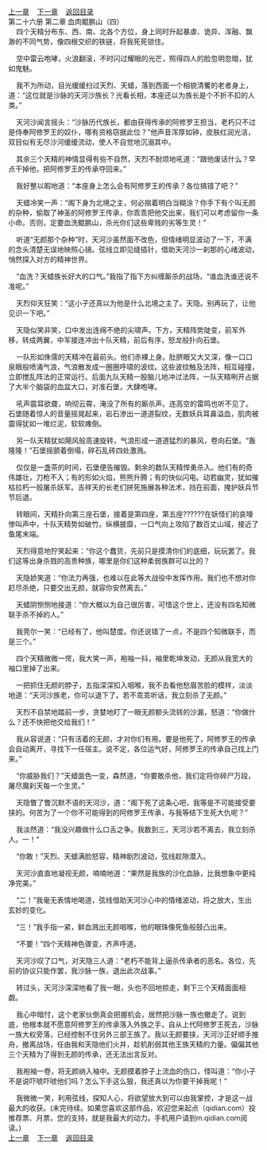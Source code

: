 
[上一章](https://github.com/xiaominghe2014/spider_book/blob/master/book/知北游/第397章.md)&nbsp;&nbsp;&nbsp;&nbsp;[下一章](https://github.com/xiaominghe2014/spider_book/blob/master/book/知北游/第399章.md)&nbsp;&nbsp;&nbsp;&nbsp;[返回目录](https://github.com/xiaominghe2014/spider_book/blob/master/book/知北游/README.md)
<br /> 第二十六册 第二章 血肉鲲鹏山（四）<br />
        四个天精分布东、西、南、北各个方位，身上同时升起暴虐、诡异、浑融、飘渺的不同气势，像四根交织的铁链，将我死死锁住。

    空中雷云咆哮，火浪翻滚，不时闪过耀眼的光芒，照得四人的脸忽明忽暗，犹如鬼魅。

    我不为所动，目光缓缓扫过天烈、天蜡，落到西面一个相貌清矍的老者身上，道：“这位就是沙脉的天河沙族长？光看长相，本座还以为族长是个不折不扣的人类。”

    天河沙闻言摇头：“沙脉历代族长，都由获得传承的阿修罗王担当，老朽只不过是侍奉阿修罗王的奴仆，哪有资格窃据此位？”他声音浑厚如钟，皮肤红润光洁，双目似有无尽沙河缓缓流动，使人不自觉地沉溺其中。

    其余三个天精的神情显得有些不自然，天烈不耐烦地吼道：“跟他废话什么？早点干掉他，把阿修罗王的传承夺回来。”

    我好整以暇地道：“本座身上怎么会有阿修罗王的传承？各位搞错了吧？”

    天蜡冷笑一声：“阁下身为北境之主，何必揣着明白当糊涂？你手下有个叫无颜的杂种，偷取了神圣的阿修罗王传承，你乖乖把他交出来，我们可以考虑留你一条小命。否则，定要血洗鲲鹏山，杀光你们这些卑贱的劣等生灵！”

    听道“无颜那个杂种”时，天河沙虽然面不改色，但情绪明显波动了一下，不满的念头清楚无误地映照心镜。弦线立即见缝插针，借助天河沙一刹那的心绪波动，悄然探入对方的精神世界。

    “血洗？天蜡族长好大的口气。”我指了指下方纠缠厮杀的战场，“谁血洗谁还说不准呢。”

    天烈仰天狂笑：“这小子还真以为他是什么北境之主了。天隐。别再玩了，让他见识一下吧。”

    天隐似笑非笑，口中发出连绵不绝的尖啸声。下方，天精阵势陡变，前军外移，转成两翼，中军接连冲出十队天精，前后有序，怒龙般扑向石堡。

    一队形如侏儒的天精冲在最前头。他们赤裸上身。肚脐眼又大又深，像一口口泉眼般喷涌气浪，气浪散发成一圈圈呼啸的波纹。这些波纹触及法阵，相互碰撞，立即搅乱阵法的正常运行。后面九队天精一股脑儿地冲过法阵，一队天精咧开占据了大半个脑袋的血盆大口，对准石堡，大肆咆哮。

    吼声震耳欲聋，响彻云霄，淹没了所有的厮杀声。连高空的雷鸣也听不见了。石堡随着惊人的音量摇晃起来，岩石渗出一道道裂纹，无数妖兵耳鼻溢血，肌肉被震得犹如一堆烂泥，软软瘫倒。

    另一队天精犹如飓风般高速旋转，气浪形成一道道猛烈的暴风，卷向石堡。“轰隆隆！”石堡摇颤着倒塌，碎石乱砖四处激溅。

    仅仅是一盏茶的时间，石堡便告摧毁。剩余的数队天精悍勇杀入。他们有的奇伟雄壮，刀枪不入；有的形如火焰，熊熊升腾；有的快似闪电。动若幽灵，犹如摧枯拉朽一般屠杀妖军。吉祥天的长老们拼死施展各种法术，挡在前面，掩护妖兵节节后退。

    转眼间，天精扑向第三座石堡，接着是第四座，第五座??????在妖怪们的哀嚎惨叫声中，十队天精势如破竹。纵横披靡，一口气向上攻陷了数百丈山域，接近了鱼尾末端。

    天烈得意地狞笑起来：“你这个蠢货，先前只是摸清你们的底细，玩玩罢了。我们这等出身杀戮的高贵种族，哪里是你们这种柔弱族群可以比的？

    天隐娇笑道：“你法力再强，也难以在此等大战役中发挥作用。我们也不想对你赶尽杀绝，只要交出无颜，就容你安然离去。”

    天蜡阴恻恻地接道：“你大概以为自己很厉害，可惜这个世上，还没有四名知微联手杀不掉的人。”

    我莞尔一笑：“已经有了，他叫楚度。你还说错了一点，不是四个知微联手，而是三个。”

    四个天精微微一愕，我大笑一声，袍袖一抖，袖里乾坤发动，无颜从我宽大的袖口里掉了出来。

    一把抓住无颜的脖子，五指深深扣入咽喉，我不去看他愁眉苦脸的模样，淡淡地道：“天河沙族老，你可以退下了。若不乖乖听话，我立刻杀了无颜。”

    天烈不自禁地踏前一步，贪婪地盯了一眼无颜额头流转的沙漏，怒道：“你做什么？还不快把他交给我们！”

    我从容说道：“只有活着的无颜，才对你们有用。要是他死了，阿修罗王的传承会自动离开，寻找下一任宿主。说不定，各位运气好，阿修罗王的传承自己找上门来。”

    “你威胁我们？”天蜡面色一变，森然道，“你要敢杀他，我们定将你碎尸万段，屠尽魔刹天每一个生灵。”

    天隐瞥了瞥沉默不语的天河沙，道：“阁下死了这条心吧，我等是不可能接受要挟的。何苦为了一个你不可能得到的阿修罗王传承，与我等结下生死大仇呢？”

    我淡然道：“我没兴趣做什么口舌之争。我数到三，天河沙若不离去，我立刻杀人。一！”

    “你敢！”天烈、天蜡满脸怒容，精神剧烈波动，弦线趁隙潜入。

    天河沙直直地凝视无颜，喃喃地道：“果然是我族的沙化血脉，比我想象中更纯净完美。”

    “二！”我毫无表情地喝道，弦线借助天河沙心中的情绪波动，将之放大，生出玄妙的变化。

    “三！”我手指一紧，鲜血溅出无颜咽喉，他的眼珠像死鱼般鼓凸出来。

    “不要！”四个天精神色骤变，齐声呼道。

    天河沙叹了口气，对天隐三人道：“老朽不能背上逼杀传承者的恶名。各位，先前的协议只能作罢，我沙脉一族，退出此次战事。”

    转过头，天河沙深深地看了我一眼，头也不回地掠走，剩下三个天精面面相觑。

    我心中暗忖，这个老家伙倒真会把握机会，居然把沙脉一族也撤走了。说到底，他根本就不愿意阿修罗王的传承落入外族之手，自从上代阿修罗王死去，沙脉一族大权旁落，已经控制不住另外三部王族了。我以无颜要挟，天河沙正好顺手推舟，撤离战场，任由我和天隐他们火并，趁机削弱其他王族天精的力量。偏偏其他三个天精为了得到无颜的传承，还无法出言反对。

    我袍袖一卷，将无颜纳入袖中。无颜摸着脖子上流血的伤口，怪叫道：“你小子不是说吓唬吓唬他们吗？怎么下手这么狠，我还真以为你要干掉我呢！”

    我微微一笑，利用弦线，探知人心，将欲望放大到可以由我掌控，才是这一战最大的收获。(未完待续。如果您喜欢这部作品，欢迎您来起点（qidian.com）投推荐票、月票，您的支持，就是我最大的动力。手机用户请到m.qidian.com阅读。)
  <br />
[上一章](https://github.com/xiaominghe2014/spider_book/blob/master/book/知北游/第397章.md)&nbsp;&nbsp;&nbsp;&nbsp;[下一章](https://github.com/xiaominghe2014/spider_book/blob/master/book/知北游/第399章.md)&nbsp;&nbsp;&nbsp;&nbsp;[返回目录](https://github.com/xiaominghe2014/spider_book/blob/master/book/知北游/README.md)
